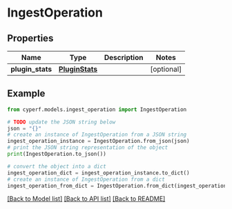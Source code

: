 # IngestOperation


## Properties

Name | Type | Description | Notes
------------ | ------------- | ------------- | -------------
**plugin_stats** | [**PluginStats**](PluginStats.md) |  | [optional] 

## Example

```python
from cyperf.models.ingest_operation import IngestOperation

# TODO update the JSON string below
json = "{}"
# create an instance of IngestOperation from a JSON string
ingest_operation_instance = IngestOperation.from_json(json)
# print the JSON string representation of the object
print(IngestOperation.to_json())

# convert the object into a dict
ingest_operation_dict = ingest_operation_instance.to_dict()
# create an instance of IngestOperation from a dict
ingest_operation_from_dict = IngestOperation.from_dict(ingest_operation_dict)
```
[[Back to Model list]](../README.md#documentation-for-models) [[Back to API list]](../README.md#documentation-for-api-endpoints) [[Back to README]](../README.md)


